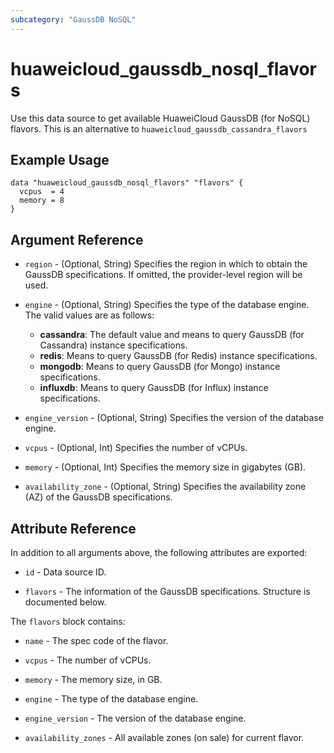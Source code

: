 ```yaml
---
subcategory: "GaussDB NoSQL"
---
```


# huaweicloud_gaussdb_nosql_flavors

Use this data source to get available HuaweiCloud GaussDB (for NoSQL) flavors.
This is an alternative to `huaweicloud_gaussdb_cassandra_flavors`

## Example Usage

```hcl
data "huaweicloud_gaussdb_nosql_flavors" "flavors" {
  vcpus  = 4
  memory = 8
}
```

## Argument Reference

* `region` - (Optional, String) Specifies the region in which to obtain the GaussDB specifications.
  If omitted, the provider-level region will be used.

* `engine` - (Optional, String) Specifies the type of the database engine. The valid values are as follows:
  + **cassandra**: The default value and means to query GaussDB (for Cassandra) instance specifications.
  + **redis**: Means to query GaussDB (for Redis) instance specifications.
  + **mongodb**: Means to query GaussDB (for Mongo) instance specifications.
  + **influxdb**: Means to query GaussDB (for Influx) instance specifications.

* `engine_version` - (Optional, String) Specifies the version of the database engine.

* `vcpus` - (Optional, Int) Specifies the number of vCPUs.

* `memory` - (Optional, Int) Specifies the memory size in gigabytes (GB).

* `availability_zone` - (Optional, String) Specifies the availability zone (AZ) of the GaussDB specifications.

## Attribute Reference

In addition to all arguments above, the following attributes are exported:

* `id` - Data source ID.

* `flavors` - The information of the GaussDB specifications. Structure is documented below.

The `flavors` block contains:

* `name` - The spec code of the flavor.

* `vcpus` - The number of vCPUs.

* `memory` - The memory size, in GB.

* `engine` - The type of the database engine.

* `engine_version` - The version of the database engine.

* `availability_zones` - All available zones (on sale) for current flavor.
